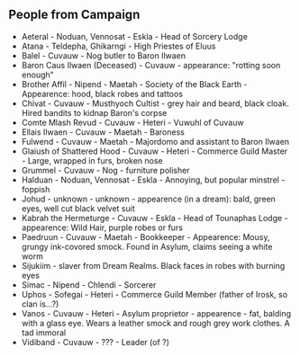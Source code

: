 ## People from Campaign

* Aeteral - Noduan, Vennosat - Eskla - Head of Sorcery Lodge
* Atana - Teldepha, Ghikarngi - High Priestes of Eluus
* Balel - Cuvauw - Nog butler to Baron Ilwaen
* Baron Caus Ilwaen (Deceased) - Cuvauw - appearance: "rotting soon enough"
* Brother Affil - Nipend - Maetah - Society of the Black Earth - Appearence: hood, black robes and tattoos
* Chivat - Cuvauw - Musthyoch Cultist - grey hair and beard, black cloak.  Hired bandits to kidnap Baron's corpse
* Comte Mlash Revud - Cuvauw - Heteri - Vuwuhl of Cuvauw
* Ellais Ilwaen - Cuvauw - Maetah - Baroness
* Fulwend - Cuvauw - Maetah - Majordomo and assistant to Baron Ilwaen
* Glaiush of Shattered Hood - Cuvauw - Heteri - Commerce Guild Master - Large, wrapped in furs, broken nose
* Grummel - Cuvauw - Nog - furniture polisher
* Halduan - Noduan, Vennosat - Eskla - Annoying, but popular minstrel - foppish
* Johud - unknown - unknown - appearence (in a dream): bald, green eyes, well cut black velvet suit
* Kabrah the Hermeturge - Cuvauw - Eskla - Head of Tounaphas Lodge - appearence: Wild Hair, purple robes or furs
* Paedruun - Cuvauw - Maetah - Bookkeeper - Appearence: Mousy, grungy ink-covored smock.  Found in Asylum, claims seeing a white worm
* Sijukiim - slaver from Dream Realms. Black faces in robes with burning eyes
* Simac - Nipend - Chlendi - Sorcerer
* Uphos - Sofegai - Heteri - Commerce Guild Member (father of Irosk, so clan is...?)
* Vanos - Cuvauw - Heteri - Asylum proprietor - appearence - fat, balding with a glass eye.  Wears a leather smock and rough grey work clothes. A tad immoral
* Vidiband - Cuvauw - ??? - Leader (of ?) 